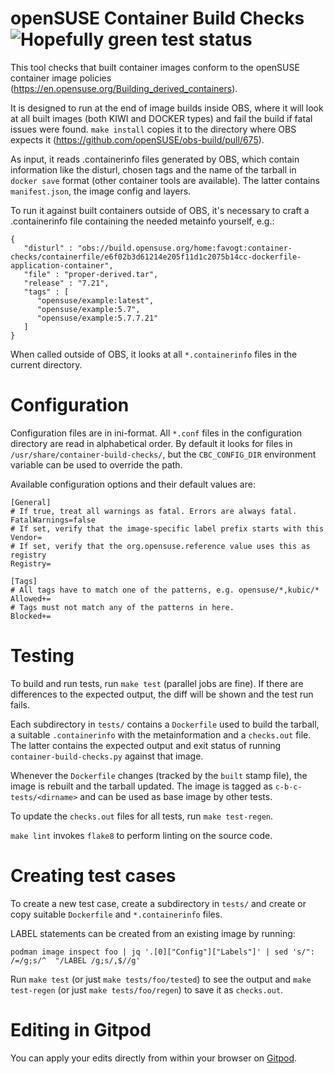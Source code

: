openSUSE Container Build Checks ![Hopefully green test status](https://github.com/openSUSE/container-build-checks/actions/workflows/test.yml/badge.svg?branch=master)
===============================

This tool checks that built container images conform to the openSUSE container image policies (https://en.opensuse.org/Building_derived_containers).

It is designed to run at the end of image builds inside OBS, where it will look at all built images (both KIWI and DOCKER types) and fail the build if fatal issues were found. `make install` copies it to the directory where OBS expects it (https://github.com/openSUSE/obs-build/pull/675).

As input, it reads .containerinfo files generated by OBS, which contain information like the disturl, chosen tags and the name of the tarball in `docker save` format (other container tools are available). The latter contains `manifest.json`, the image config and layers.

To run it against built containers outside of OBS, it's necessary to craft a .containerinfo file containing the needed metainfo yourself, e.g.:

```
{
   "disturl" : "obs://build.opensuse.org/home:favogt:container-checks/containerfile/e6f02b3d61214e205f11d1c2075b14cc-dockerfile-application-container",
   "file" : "proper-derived.tar",
   "release" : "7.21",
   "tags" : [
      "opensuse/example:latest",
      "opensuse/example:5.7",
      "opensuse/example:5.7.7.21"
   ]
}
```

When called outside of OBS, it looks at all `*.containerinfo` files in the current directory.

Configuration
=============

Configuration files are in ini-format. All `*.conf` files in the configuration directory are read in alphabetical order. By default it looks for files in `/usr/share/container-build-checks/`, but the `CBC_CONFIG_DIR` environment variable can be used to override the path.

Available configuration options and their default values are:

```
[General]
# If true, treat all warnings as fatal. Errors are always fatal.
FatalWarnings=false
# If set, verify that the image-specific label prefix starts with this
Vendor=
# If set, verify that the org.opensuse.reference value uses this as registry
Registry=

[Tags]
# All tags have to match one of the patterns, e.g. opensuse/*,kubic/*
Allowed+=
# Tags must not match any of the patterns in here.
Blocked+=
```

Testing
=======

To build and run tests, run `make test` (parallel jobs are fine). If there are differences to the expected output, the diff will be shown and the test run fails.

Each subdirectory in `tests/` contains a `Dockerfile` used to build the tarball, a suitable `.containerinfo` with the metainformation and a `checks.out` file. The latter contains the expected output and exit status of running `container-build-checks.py` against that image.

Whenever the `Dockerfile` changes (tracked by the `built` stamp file), the image is rebuilt and the tarball updated. The image is tagged as `c-b-c-tests/<dirname>` and can be used as base image by other tests.

To update the `checks.out` files for all tests, run `make test-regen`.

`make lint` invokes `flake8` to perform linting on the source code.

Creating test cases
===================

To create a new test case, create a subdirectory in `tests/` and create or copy suitable `Dockerfile` and `*.containerinfo` files.

LABEL statements can be created from an existing image by running:

`podman image inspect foo | jq '.[0]["Config"]["Labels"]' | sed 's/": /=/g;s/^  "/LABEL /g;s/,$//g'`

Run `make test` (or just `make tests/foo/tested`) to see the output and `make test-regen` (or just `make tests/foo/regen`) to save it as `checks.out`.

Editing in Gitpod
==================

You can apply your edits directly from within your browser on [Gitpod](https://gitpod.io/#https://github.com/openSUSE/container-build-checks).
